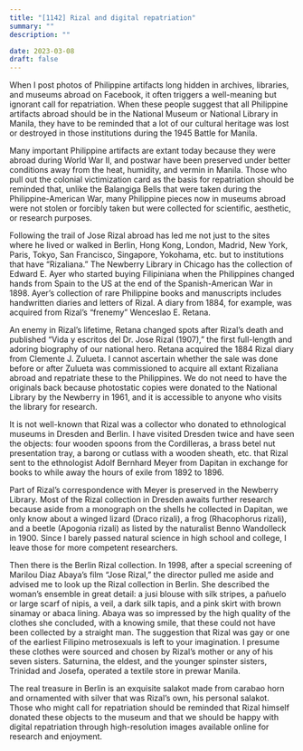 ```yaml
---
title: "[1142] Rizal and digital repatriation"
summary: ""
description: ""

date: 2023-03-08
draft: false
---
```


When I post photos of Philippine artifacts long hidden in archives, libraries, and museums abroad on Facebook, it often triggers a well-meaning but ignorant call for repatriation. When these people suggest that all Philippine artifacts abroad should be in the National Museum or National Library in Manila, they have to be reminded that a lot of our cultural heritage was lost or destroyed in those institutions during the 1945 Battle for Manila.

Many important Philippine artifacts are extant today because they were abroad during World War II, and postwar have been preserved under better conditions away from the heat, humidity, and vermin in Manila. Those who pull out the colonial victimization card as the basis for repatriation should be reminded that, unlike the Balangiga Bells that were taken during the Philippine-American War, many Philippine pieces now in museums abroad were not stolen or forcibly taken but were collected for scientific, aesthetic, or research purposes.

Following the trail of Jose Rizal abroad has led me not just to the sites where he lived or walked in Berlin, Hong Kong, London, Madrid, New York, Paris, Tokyo, San Francisco, Singapore, Yokohama, etc. but to institutions that have “Rizaliana.” The Newberry Library in Chicago has the collection of Edward E. Ayer who started buying Filipiniana when the Philippines changed hands from Spain to the US at the end of the Spanish-American War in 1898. Ayer’s collection of rare Philippine books and manuscripts includes handwritten diaries and letters of Rizal. A diary from 1884, for example, was acquired from Rizal’s “frenemy” Wenceslao E. Retana.

An enemy in Rizal’s lifetime, Retana changed spots after Rizal’s death and published “Vida y escritos del Dr. Jose Rizal (1907),” the first full-length and adoring biography of our national hero. Retana acquired the 1884 Rizal diary from Clemente J. Zulueta. I cannot ascertain whether the sale was done before or after Zulueta was commissioned to acquire all extant Rizaliana abroad and repatriate these to the Philippines. We do not need to have the originals back because photostatic copies were donated to the National Library by the Newberry in 1961, and it is accessible to anyone who visits the library for research.

It is not well-known that Rizal was a collector who donated to ethnological museums in Dresden and Berlin. I have visited Dresden twice and have seen the objects: four wooden spoons from the Cordilleras, a brass betel nut presentation tray, a barong or cutlass with a wooden sheath, etc. that Rizal sent to the ethnologist Adolf Bernhard Meyer from Dapitan in exchange for books to while away the hours of exile from 1892 to 1896.

Part of Rizal’s correspondence with Meyer is preserved in the Newberry Library. Most of the Rizal collection in Dresden awaits further research because aside from a monograph on the shells he collected in Dapitan, we only know about a winged lizard (Draco rizali), a frog (Rhacophorus rizali), and a beetle (Apogonia rizali) as listed by the naturalist Benno Wandolleck in 1900. Since I barely passed natural science in high school and college, I leave those for more competent researchers.

Then there is the Berlin Rizal collection. In 1998, after a special screening of Marilou Diaz Abaya’s film “Jose Rizal,” the director pulled me aside and advised me to look up the Rizal collection in Berlin. She described the woman’s ensemble in great detail: a jusi blouse with silk stripes, a pañuelo or large scarf of nipis, a veil, a dark silk tapis, and a pink skirt with brown sinamay or abaca lining. Abaya was so impressed by the high quality of the clothes she concluded, with a knowing smile, that these could not have been collected by a straight man. The suggestion that Rizal was gay or one of the earliest Filipino metrosexuals is left to your imagination. I presume these clothes were sourced and chosen by Rizal’s mother or any of his seven sisters. Saturnina, the eldest, and the younger spinster sisters, Trinidad and Josefa, operated a textile store in prewar Manila.

The real treasure in Berlin is an exquisite salakot made from carabao horn and ornamented with silver that was Rizal’s own, his personal salakot. Those who might call for repatriation should be reminded that Rizal himself donated these objects to the museum and that we should be happy with digital repatriation through high-resolution images available online for research and enjoyment.
